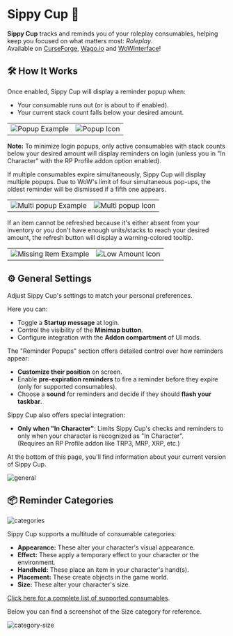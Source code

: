 # Sippy Cup 🥤

**Sippy Cup** tracks and reminds you of your roleplay consumables, helping keep you focused on what matters most: *Roleplay*.  
Available on [CurseForge](https://www.curseforge.com/wow/addons/sippy-cup), [Wago.io](https://addons.wago.io/addons/sippy-cup) and [WoWInterface](https://www.wowinterface.com/downloads/info26933-SippyCup.html)!  

## 🛠️ How It Works

Once enabled, Sippy Cup will display a reminder popup when:
- Your consumable runs out (or is about to if enabled).
- Your current stack count falls below your desired amount.

<table>
  <tr>
    <td><img src="https://i.imgur.com/OFCrTbe.png" alt="Popup Example"></td>
    <td><img src="https://i.imgur.com/8IKpY0y.png" alt="Popup Icon"></td>
  </tr>
</table>

**Note:** To minimize login popups, only active consumables with stack counts below your desired amount will display reminders on login (unless you in "In Character" with the RP Profile addon option enabled).

If multiple consumables expire simultaneously, Sippy Cup will display multiple popups.
Due to WoW's limit of four simultaneous pop-ups, the oldest reminder will be dismissed if a fifth one appears.

<table>
  <tr>
    <td><img src="https://i.imgur.com/XCdEoWK.png" alt="Multi popup Example"></td>
    <td><img src="https://i.imgur.com/gDuqWNk.png" alt="Multi popup Icon"></td>
  </tr>
</table>

If an item cannot be refreshed because it's either absent from your inventory or you don't have enough units/stacks to reach your desired amount, the refresh button will display a warning-colored tooltip.

<table>
  <tr>
    <td><img src="https://i.imgur.com/OGa57N7.png" alt="Missing Item Example"></td>
    <td><img src="https://i.imgur.com/dn1xWvA.png" alt="Low Amount Icon"></td>
  </tr>
</table>

## ⚙️ General Settings

Adjust Sippy Cup's settings to match your personal preferences.

Here you can:  
- Toggle a **Startup message** at login.
- Control the visibility of the **Minimap button**.
- Configure integration with the **Addon compartment** of UI mods.

The "Reminder Popups" section offers detailed control over how reminders appear:  
- **Customize their position** on screen.
- Enable **pre-expiration reminders** to fire a reminder before they expire (only for supported consumables).
- Choose a **sound** for reminders and decide if they should **flash your taskbar**.

Sippy Cup also offers special integration:  
- **Only when "In Character"**: Limits Sippy Cup's checks and reminders to only when your character is recognized as "In Character".  
(Requires an RP Profile addon like TRP3, MRP, XRP, etc.)

At the bottom of this page, you'll find information about your current version of Sippy Cup.

![general](https://i.imgur.com/RzNr551.png)

## 📦 Reminder Categories

![categories](https://i.imgur.com/OKvfkdU.png)

Sippy Cup supports a multitude of consumable categories:
- **Appearance:** These alter your character's visual appearance.
- **Effect:** These apply a temporary effect to your character or the environment.
- **Handheld:** These place an item in your character's hand(s).
- **Placement:** These create objects in the game world.
- **Size:** These alter your character's size.

[Click here for a complete list of supported consumables](https://github.com/Raenore/Sippy-Cup/wiki#supported-consumables).

Below you can find a screenshot of the Size category for reference.

![category-size](https://i.imgur.com/IynqJTI.png)
